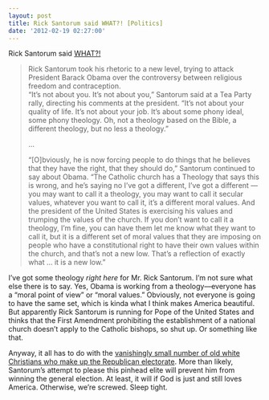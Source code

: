 ```yaml
---
layout: post
title: Rick Santorum said WHAT?! [Politics]
date: '2012-02-19 02:27:00'
---
```



Rick Santorum said [WHAT?!](http://firstread.msnbc.msn.com/_news/2012/02/18/10444177-santorum-obama-believes-in-phony-theology-not-based-on-bible)

> Rick Santorum took his rhetoric to a new level, trying to attack President Barack Obama over the controversy between religious freedom and contraception.  
> “It’s not about you. It’s not about you,” Santorum said at a Tea Party rally, directing his comments at the president. “It’s not about your quality of life. It’s not about your job. It’s about some phony ideal, some phony theology. Oh, not a theology based on the Bible, a different theology, but no less a theology.”
> 
> …
> 
> “[O]bviously, he is now forcing people to do things that he believes that they have the right, that they should do,” Santorum continued to say about Obama. “The Catholic church has a Theology that says this is wrong, and he’s saying no I’ve got a different, I’ve got a different — you may want to call it a theology, you may want to call it secular values, whatever you want to call it, it’s a different moral values. And the president of the United States is exercising his values and trumping the values of the church. If you don’t want to call it a theology, I’m fine, you can have them let me know what they want to call it, but it is a different set of moral values that they are imposing on people who have a constitutional right to have their own values within the church, and that’s not a new low. That’s a reflection of exactly what … it is a new low.”

I’ve got some theology *right here* for Mr. Rick Santorum. I’m not sure what else there is to say. Yes, Obama is working from a theology—everyone has a “moral point of view” or “moral values.” Obviously, not everyone is going to have the same set, which is kinda what I think makes America beautiful. But apparently Rick Santorum is running for Pope of the United States and thinks that the First Amendment prohibiting the establishment of a national church doesn’t apply to the Catholic bishops, so shut up. Or something like that.

Anyway, it all has to do with the [vanishingly small number of old white Christians who make up the Republican electorate](http://opinionator.blogs.nytimes.com/2012/02/16/the-electoral-wasteland/). More than likely, Santorum’s attempt to please this pinhead elite will prevent him from winning the general election. At least, it will if God is just and still loves America. Otherwise, we’re screwed. Sleep tight.


